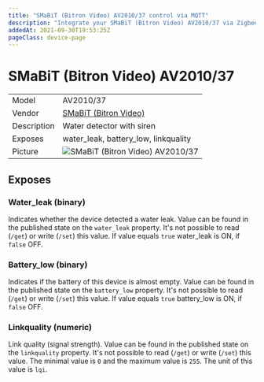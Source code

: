 ```yaml
---
title: "SMaBiT (Bitron Video) AV2010/37 control via MQTT"
description: "Integrate your SMaBiT (Bitron Video) AV2010/37 via Zigbee2MQTT with whatever smart home infrastructure you are using without the vendor's bridge or gateway."
addedAt: 2021-09-30T19:53:25Z
pageClass: device-page
---
```


<!-- !!!! -->
<!-- ATTENTION: This file is auto-generated through docgen! -->
<!-- You can only edit the "Notes"-Section between the two comment lines "Notes BEGIN" and "Notes END". -->
<!-- Do not use h1 or h2 heading within "## Notes"-Section. -->
<!-- !!!! -->

# SMaBiT (Bitron Video) AV2010/37

|     |     |
|-----|-----|
| Model | AV2010/37  |
| Vendor  | [SMaBiT (Bitron Video)](/supported-devices/#v=SMaBiT%20(Bitron%20Video))  |
| Description | Water detector with siren |
| Exposes | water_leak, battery_low, linkquality |
| Picture | ![SMaBiT (Bitron Video) AV2010/37](https://www.zigbee2mqtt.io/images/devices/AV2010-37.jpg) |


<!-- Notes BEGIN: You can edit here. Add "## Notes" headline if not already present. -->


<!-- Notes END: Do not edit below this line -->




## Exposes

### Water_leak (binary)
Indicates whether the device detected a water leak.
Value can be found in the published state on the `water_leak` property.
It's not possible to read (`/get`) or write (`/set`) this value.
If value equals `true` water_leak is ON, if `false` OFF.

### Battery_low (binary)
Indicates if the battery of this device is almost empty.
Value can be found in the published state on the `battery_low` property.
It's not possible to read (`/get`) or write (`/set`) this value.
If value equals `true` battery_low is ON, if `false` OFF.

### Linkquality (numeric)
Link quality (signal strength).
Value can be found in the published state on the `linkquality` property.
It's not possible to read (`/get`) or write (`/set`) this value.
The minimal value is `0` and the maximum value is `255`.
The unit of this value is `lqi`.

